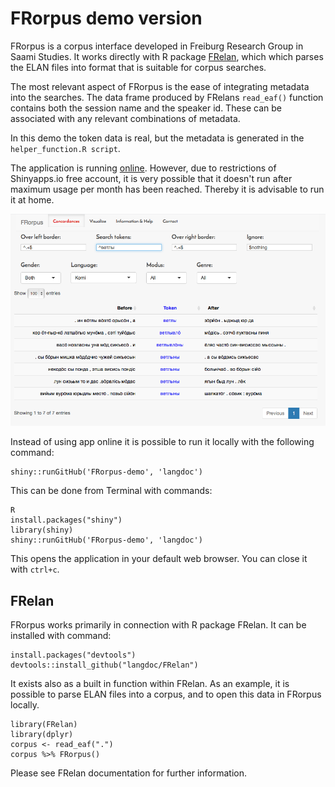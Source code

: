 # FRorpus demo version

FRorpus is a corpus interface developed in Freiburg Research Group in Saami Studies. It works directly with R package [FRelan](github.com/izvakomi/FRelan), which which parses the ELAN files into format that is suitable for corpus searches.

The most relevant aspect of FRorpus is the ease of integrating metadata into the searches. The data frame produced by FRelans `read_eaf()` function contains both the session name and the speaker id. These can be associated with any relevant combinations of metadata.

In this demo the token data is real, but the metadata is generated in the `helper_function.R script`.

The application is running [online](langdoc.shinyapps.io/FRorpus-demo). However, due to restrictions of Shinyapps.io free account, it is very possible that it doesn't run after maximum usage per month has been reached. Thereby it is advisable to run it at home.

![picture](FRorpus_search.png)

Instead of using app online it is possible to run it locally with the following command:

    shiny::runGitHub('FRorpus-demo', 'langdoc')

This can be done from Terminal with commands:

    R
    install.packages("shiny")
    library(shiny)
    shiny::runGitHub('FRorpus-demo', 'langdoc')

This opens the application in your default web browser. You can close it with `ctrl+c`.

## FRelan

FRorpus works primarily in connection with R package FRelan. It can be installed with command:

    install.packages("devtools")
    devtools::install_github("langdoc/FRelan")

It exists also as a built in function within FRelan. As an example, it is possible to parse ELAN files into a corpus, and to open this data in FRorpus locally.

    library(FRelan)
    library(dplyr)
    corpus <- read_eaf(".")
    corpus %>% FRorpus()

Please see FRelan documentation for further information.
